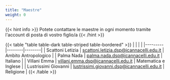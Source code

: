 ```yaml
---
title: "Maestre"
weight: 0
---
```


{{< hint info >}}
Potete contattare le maestre in ogni momento tramite l'account di posta di vostro figlio/a
{{< /hint >}}

{{< table "table table-dark table-striped table-bordered" >}}
|   |  |  |
|---------|--------|--------|
|  Scattoni Letizia | scattoni.letizia.dsp@icannacelli.edu.it | Ambito Antropologico |
| Palma Nada | palma.nada.dsp@icannacelli.edu.it | Italiano |
| Villani Emma | villani.emma.dsp@icannacelli.edu.it | Matematica e Inglese |
| Lustrissimi Giovanni | lustrissimi.giovanni.dsp@icannacelli.edu.it | Religione |
{{< /table >}}

